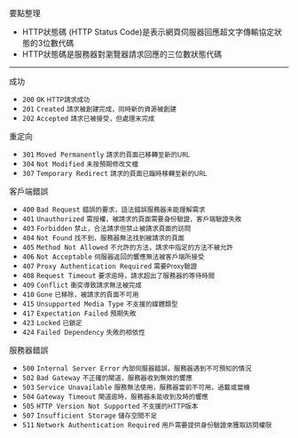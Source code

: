 要點整理
- HTTP狀態碼 (HTTP Status Code)是表示網頁伺服器回應超文字傳輸協定狀態的3位數代碼
- HTTP狀態碼是服務器對瀏覽器請求回應的三位數狀態代碼

---

成功
- `200` `OK` <small>HTTP請求成功</small>
- `201` `Created` <small>請求被創建完成，同時新的資源被創建</small>
- `202` `Accepted` <small>請求已被接受，但處理末完成</small>

重定向
- `301` `Moved Permanently` <small>請求的頁面已移轉至新的URL</small>
- `304` `Not Modified` <small>未按預期修改文檔</small>
- `307` `Temporary Redirect` <small>請求的頁面已臨時移轉至新的URL</small>

客戶端錯誤
- `400` `Bad Request` <small>錯誤的要求，語法錯誤服務器未能理解需求</small>
- `401` `Unauthorized` <small>需授權，被請求的頁面需要身份驗證，客戶端驗證失敗</small>
- `403` `Forbidden` <small>禁止，合法請求但禁止被請求頁面的訪問</small>
- `404` `Not Found` <small>找不到，服務器無法找到被請求的頁面</small>
- `405` `Method Not Allowed` <small>不允許的方法，請求中指定的方法不被允許</small>
- `406` `Not Acceptable` <small>伺服器返回的響應無法被客戶端所接受</small>
- `407` `Proxy Authentication Required` <small>需要Proxy驗證</small>
- `408` `Request Timeout` <small>要求逾時，請求超出了服務器的等待時間</small>
- `409` `Conflict` <small>衝突導致請求無法被完成</small>
- `410` `Gone` <small>已移除，被請求的頁面不可用</small>
- `415` `Unsupported Media Type` <small>不支援的媒體類型</small>
- `417`	`Expectation Failed` <small>預期失敗</small>
- `423` `Locked` <small>已鎖定</small>
- `424` `Failed Dependency` <small>失敗的相依性</small>

服務器錯誤
- `500` `Internal Server Error` <small>內部伺服器錯誤，服務器遇到不可預知的情況</small>
- `502` `Bad Gateway` <small>不正確的閘道，服務器收到無效的響應</small>
- `503` `Service Unavailable` <small>服務無法使用，服務器當前不可用，過載或當機</small>
- `504` `Gateway Timeout` <small>閘道逾時，服務器未能收到及時的響應</small>
- `505` `HTTP Version Not Supported` <small>不支援的HTTP版本</small>
- `507` `Insufficient Storage` <small>儲存空間不足</small>
- `511` `Network Authentication Required` <small>用戶需要提供身份驗證來獲取訪問權限</small>